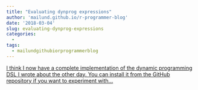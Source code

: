 ```yaml
---
title: "Evaluating dynprog expressions"
author: 'mailund.github.io/r-programmer-blog'
date: '2018-03-04'
slug: evaluating-dynprog-expressions
categories:
  - 
tags:
  - mailundgithubiorprogrammerblog
---
```


[I think I now have a complete implementation of the dynamic programming DSL I wrote about the other day. You can install it from the GitHub repository if you want to experiment with...<click to read more>](https://mailund.github.io/r-programmer-blog/2018/03/04/evaluating-dynprog-expressions/)

